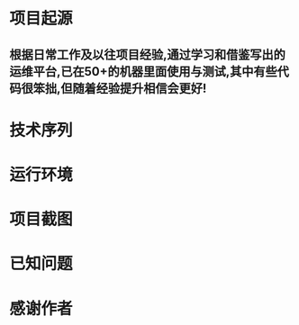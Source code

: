 项目起源
==
## 根据日常工作及以往项目经验,通过学习和借鉴写出的运维平台,已在50+的机器里面使用与测试,其中有些代码很笨拙,但随着经验提升相信会更好!
技术序列
==

运行环境
==

项目截图
==

已知问题
==
	
感谢作者
==
